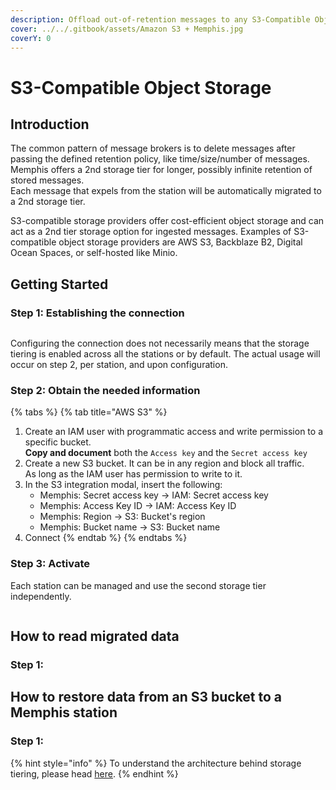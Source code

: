 ```yaml
---
description: Offload out-of-retention messages to any S3-Compatible Object Storage
cover: ../../.gitbook/assets/Amazon S3 + Memphis.jpg
coverY: 0
---
```


# S3-Compatible Object Storage

## Introduction

The common pattern of message brokers is to delete messages after passing the defined retention policy, like time/size/number of messages.\
Memphis offers a 2nd storage tier for longer, possibly infinite retention of stored messages.\
Each message that expels from the station will be automatically migrated to a 2nd storage tier.

S3-compatible storage providers offer cost-efficient object storage and can act as a 2nd tier storage option for ingested messages. Examples of S3-compatible object storage providers are AWS S3, Backblaze B2, Digital Ocean Spaces, or self-hosted like Minio.

## Getting Started

### Step 1: Establishing the connection

<figure><img src="../../.gitbook/assets/Screenshot 2023-07-13 at 22.13.47.png" alt=""><figcaption></figcaption></figure>

Configuring the connection does not necessarily means that the storage tiering is enabled across all the stations or by default. The actual usage will occur on step 2, per station, and upon configuration.

### Step 2: Obtain the needed information

{% tabs %}
{% tab title="AWS S3" %}
1. Create an IAM user with programmatic access and write permission to a specific bucket.\
   **Copy and document** both the `Access key` and the `Secret access key`
2. Create a new S3 bucket. It can be in any region and block all traffic. \
   As long as the IAM user has permission to write to it.
3. In the S3 integration modal, insert the following:
   * Memphis: Secret access key -> IAM: Secret access key
   * Memphis: Access Key ID -> IAM: Access Key ID
   * Memphis: Region -> S3: Bucket's region
   * Memphis: Bucket name -> S3: Bucket name
4. Connect
{% endtab %}
{% endtabs %}

### Step 3: Activate

Each station can be managed and use the second storage tier independently.

<figure><img src="../../.gitbook/assets/Screen Shot 2023-02-20 at 16.48.26.png" alt=""><figcaption></figcaption></figure>

## How to read migrated data

### Step 1:&#x20;

## How to restore data from an S3 bucket to a Memphis station

### Step 1:

{% hint style="info" %}
To understand the architecture behind storage tiering, please head [here](../../memphis/concepts/storage-and-redundancy.md).
{% endhint %}
